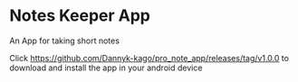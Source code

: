 # Notes Keeper App
An App for taking short notes

Click https://github.com/Dannyk-kago/pro_note_app/releases/tag/v1.0.0 to download and install the app in your android device
